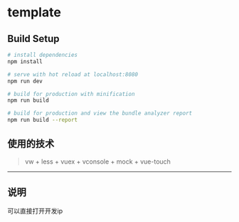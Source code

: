 # template

> 

## Build Setup

``` bash
# install dependencies
npm install

# serve with hot reload at localhost:8080
npm run dev

# build for production with minification
npm run build

# build for production and view the bundle analyzer report
npm run build --report
```
## 使用的技术

> vw + less + vuex +  vconsole + mock + vue-touch
> 
------

## 说明

可以直接打开开发ip